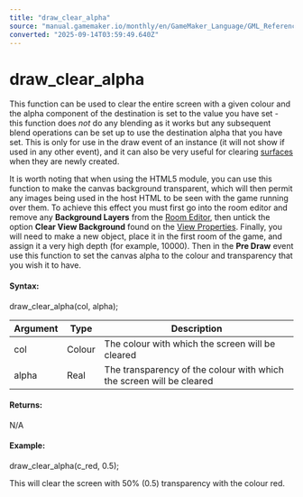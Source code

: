 ```yaml
---
title: "draw_clear_alpha"
source: "manual.gamemaker.io/monthly/en/GameMaker_Language/GML_Reference/Drawing/Colour_And_Alpha/draw_clear_alpha.htm"
converted: "2025-09-14T03:59:49.640Z"
---
```


# draw\_clear\_alpha

This function can be used to clear the entire screen with a given colour and the alpha component of the destination is set to the value you have set - this function does _not_ do any blending as it works but any subsequent blend operations can be set up to use the destination alpha that you have set. This is only for use in the draw event of an instance (it will not show if used in any other event), and it can also be very useful for clearing [surfaces](../Surfaces/Surfaces.md) when they are newly created.

It is worth noting that when using the HTML5 module, you can use this function to make the canvas background transparent, which will then permit any images being used in the host HTML to be seen with the game running over them. To achieve this effect you must first go into the room editor and remove any **Background Layers** from the [Room Editor](../../../../The_Asset_Editors/Rooms.md), then untick the option **Clear View Background** found on the [View Properties](../../../../The_Asset_Editors/Room_Properties/Room_Properties.md). Finally, you will need to make a new object, place it in the first room of the game, and assign it a very high depth (for example, 10000). Then in the **Pre Draw** event use this function to set the canvas alpha to the colour and transparency that you wish it to have.

#### Syntax:

draw\_clear\_alpha(col, alpha);

| Argument | Type | Description |
| --- | --- | --- |
| col | Colour | The colour with which the screen will be cleared |
| alpha | Real | The transparency of the colour with which the screen will be cleared |

#### Returns:

N/A

#### Example:

draw\_clear\_alpha(c\_red, 0.5);

This will clear the screen with 50% (0.5) transparency with the colour red.